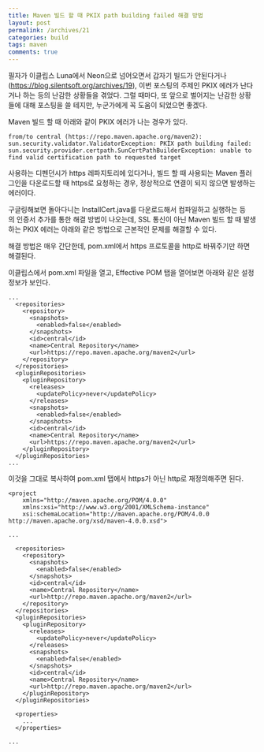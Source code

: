 ```yaml
---
title: Maven 빌드 할 때 PKIX path building failed 해결 방법
layout: post
permalink: /archives/21
categories: build
tags: maven
comments: true
---
```

필자가 이클립스 Luna에서 Neon으로 넘어오면서 갑자기 빌드가 안된다거나(<https://blog.silentsoft.org/archives/19>), 이번 포스팅의 주제인 PKIX 에러가 난다거나 하는 등의 난감한 상황들을 겪었다. 그럴 때마다, 또 앞으로 벌어지는 난감한 상황들에 대해 포스팅을 쓸 테지만, 누군가에게 꼭 도움이 되었으면 좋겠다.

Maven 빌드 할 때 아래와 같이 PKIX 에러가 나는 경우가 있다.

```
from/to central (https://repo.maven.apache.org/maven2): sun.security.validator.ValidatorException: PKIX path building failed: sun.security.provider.certpath.SunCertPathBuilderException: unable to find valid certification path to requested target
```

사용하는 디펜던시가 https 레파지토리에 있다거나, 빌드 할 때 사용되는 Maven 플러그인을 다운로드할 때 https로 요청하는 경우, 정상적으로 연결이 되지 않으면 발생하는 에러이다.

구글링해보면 돌아다니는 InstallCert.java를 다운로드해서 컴파일하고 실행하는 등의 인증서 추가를 통한 해결 방법이 나오는데, SSL 통신이 아닌 Maven 빌드 할 때 발생하는 PKIX 에러는 아래와 같은 방법으로 근본적인 문제를 해결할 수 있다.

해결 방법은 매우 간단한데, pom.xml에서 https 프로토콜을 http로 바꿔주기만 하면 해결된다.

이클립스에서 pom.xml 파일을 열고, Effective POM 탭을 열어보면 아래와 같은 설정 정보가 보인다.

```
...
  <repositories>
    <repository>
      <snapshots>
        <enabled>false</enabled>
      </snapshots>
      <id>central</id>
      <name>Central Repository</name>
      <url>https://repo.maven.apache.org/maven2</url>
    </repository>
  </repositories>
  <pluginRepositories>
    <pluginRepository>
      <releases>
        <updatePolicy>never</updatePolicy>
      </releases>
      <snapshots>
        <enabled>false</enabled>
      </snapshots>
      <id>central</id>
      <name>Central Repository</name>
      <url>https://repo.maven.apache.org/maven2</url>
    </pluginRepository>
  </pluginRepositories>
...
```

이것을 그대로 복사하여 pom.xml 탭에서 https가 아닌 http로 재정의해주면 된다.

```
<project
    xmlns="http://maven.apache.org/POM/4.0.0"
    xmlns:xsi="http://www.w3.org/2001/XMLSchema-instance"
    xsi:schemaLocation="http://maven.apache.org/POM/4.0.0 http://maven.apache.org/xsd/maven-4.0.0.xsd">

...
 
  <repositories>
    <repository>
      <snapshots>
        <enabled>false</enabled>
      </snapshots>
      <id>central</id>
      <name>Central Repository</name>
      <url>http://repo.maven.apache.org/maven2</url>
    </repository>
  </repositories>
  <pluginRepositories>
    <pluginRepository>
      <releases>
        <updatePolicy>never</updatePolicy>
      </releases>
      <snapshots>
        <enabled>false</enabled>
      </snapshots>
      <id>central</id>
      <name>Central Repository</name>
      <url>http://repo.maven.apache.org/maven2</url>
    </pluginRepository>
  </pluginRepositories> 

  <properties>
    ...
  </properties>

...
```
